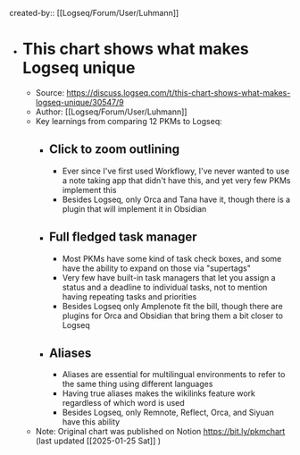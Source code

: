 created-by:: [[Logseq/Forum/User/Luhmann]]

- # This chart shows what makes Logseq unique
	- Source: https://discuss.logseq.com/t/this-chart-shows-what-makes-logseq-unique/30547/9
	- Author: [[Logseq/Forum/User/Luhmann]]
	- Key learnings from comparing 12 PKMs to Logseq:
		- ## Click to zoom outlining
			- Ever since I've first used Workflowy, I've never wanted to use a note taking app that didn't have this, and yet very few PKMs implement this
			- Besides Logseq, only Orca and Tana have it, though there is a plugin that will implement it in Obsidian
		- ## Full fledged task manager
			- Most PKMs have some kind of task check boxes, and some have the ability to expand on those via "supertags"
			- Very few have built-in task managers that let you assign a status and a deadline to individual tasks, not to mention having repeating tasks and priorities
			- Besides Logseq only Amplenote fit the bill, though there are plugins for Orca and Obsidian that bring them a bit closer to Logseq
		- ## Aliases
			- Aliases are essential for multilingual environments to refer to the same thing using different languages
			- Having true aliases makes the wikilinks feature work regardless of which word is used
			- Besides Logseq, only Remnote, Reflect, Orca, and Siyuan have this ability
	- Note: Original chart was published on Notion https://bit.ly/pkmchart (last updated [[2025-01-25 Sat]] )